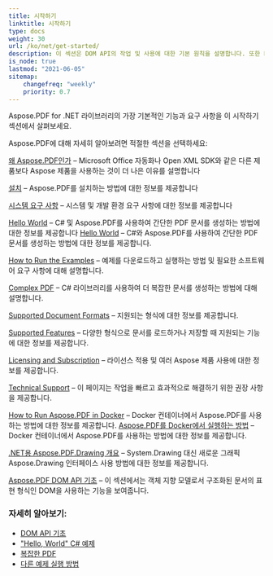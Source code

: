 ```yaml
---
title: 시작하기 
linktitle: 시작하기
type: docs
weight: 30
url: /ko/net/get-started/
description: 이 섹션은 DOM API의 작업 및 사용에 대한 기본 원칙을 설명합니다. 또한 PDF 문서를 생성하기 위한 간단하고 복잡한 예제를 보여줍니다.
is_node: true
lastmod: "2021-06-05"   
sitemap:
    changefreq: "weekly"
    priority: 0.7
---
```


Aspose.PDF for .NET 라이브러리의 가장 기본적인 기능과 요구 사항을 이 시작하기 섹션에서 살펴보세요.

Aspose.PDF에 대해 자세히 알아보려면 적절한 섹션을 선택하세요:

[왜 Aspose.PDF인가](/pdf/ko/net/why-aspose-pdf/) – Microsoft Office 자동화나 Open XML SDK와 같은 다른 제품보다 Aspose 제품을 사용하는 것이 더 나은 이유를 설명합니다

[설치](/pdf/ko/net/installation/) – Aspose.PDF를 설치하는 방법에 대한 정보를 제공합니다

[시스템 요구 사항](/pdf/ko/net/system-requirements/) – 시스템 및 개발 환경 요구 사항에 대한 정보를 제공합니다

[Hello World](/pdf/ko/net/hello-world-example/) – C# 및 Aspose.PDF를 사용하여 간단한 PDF 문서를 생성하는 방법에 대한 정보를 제공합니다
[Hello World](/pdf/ko/net/hello-world-example/) – C#와 Aspose.PDF를 사용하여 간단한 PDF 문서를 생성하는 방법에 대한 정보를 제공합니다.

[How to Run the Examples](/pdf/ko/net/how-to-run-other-examples/) – 예제를 다운로드하고 실행하는 방법 및 필요한 소프트웨어 요구 사항에 대해 설명합니다.

[Complex PDF](/pdf/ko/net/complex-pdf-example/) – C# 라이브러리를 사용하여 더 복잡한 문서를 생성하는 방법에 대해 설명합니다.

[Supported Document Formats](/pdf/ko/net/supported-file-formats/) – 지원되는 형식에 대한 정보를 제공합니다.

[Supported Features](/pdf/ko/net/key-features/) – 다양한 형식으로 문서를 로드하거나 저장할 때 지원되는 기능에 대한 정보를 제공합니다.

[Licensing and Subscription](/pdf/ko/net/licensing/) – 라이선스 적용 및 여러 Aspose 제품 사용에 대한 정보를 제공합니다.

[Technical Support](/pdf/ko/net/technical-support/) – 이 페이지는 작업을 빠르고 효과적으로 해결하기 위한 권장 사항을 제공합니다.

[How to Run Aspose.PDF in Docker](/pdf/ko/net/docker/) – Docker 컨테이너에서 Aspose.PDF를 사용하는 방법에 대한 정보를 제공합니다.
[Aspose.PDF를 Docker에서 실행하는 방법](/pdf/ko/net/docker/) – Docker 컨테이너에서 Aspose.PDF를 사용하는 방법에 대한 정보를 제공합니다.

[.NET용 Aspose.PDF.Drawing 개요](/pdf/ko/net/drawing/) – System.Drawing 대신 새로운 그래픽 Aspose.Drawing 인터페이스 사용 방법에 대한 정보를 제공합니다.

[Aspose.PDF DOM API 기초](/pdf/ko/net/basics-of-dom-api/) – 이 섹션에서는 객체 지향 모델로서 구조화된 문서의 표현 형식인 DOM을 사용하는 기능을 보여줍니다.

### 자세히 알아보기:

- [DOM API 기초](/pdf/ko/net/basics-of-dom-api/)
- ["Hello, World" C# 예제](/pdf/ko/net/hello-world-example/)
- [복잡한 PDF](/pdf/ko/net/complex-pdf-example/)
- [다른 예제 실행 방법](/pdf/ko/net/how-to-run-other-examples/)

